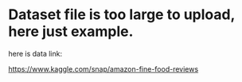 # Dataset file is too large to upload, here just example. 

  here is data link:

  https://www.kaggle.com/snap/amazon-fine-food-reviews
